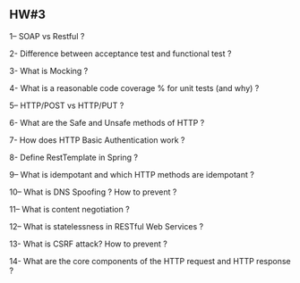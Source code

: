 ## HW#3

1– SOAP vs Restful ?

2- Difference between acceptance test and functional test ?

3- What is Mocking ?

4- What is a reasonable code coverage % for unit tests (and why) ?

5– HTTP/POST vs HTTP/PUT ?

6- What are the Safe and Unsafe methods of HTTP ?

7- How does HTTP Basic Authentication work ?

8- Define RestTemplate in Spring ?

9– What is idempotant and which HTTP methods are idempotant ?

10– What is DNS Spoofing ? How to prevent ?

11– What is content negotiation ?

12– What is statelessness in RESTful Web Services ?

13- What is CSRF attack? How to prevent ?

14- What are the core components of the HTTP request and HTTP response ?
